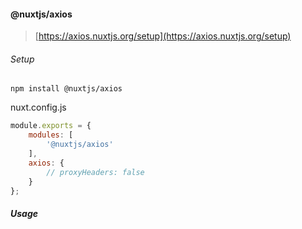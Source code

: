 #### @nuxtjs/axios

> [https://axios.nuxtjs.org/setup](https://axios.nuxtjs.org/setup)


###### Setup

`npm install @nuxtjs/axios`

nuxt.config.js

```js
module.exports = {
    modules: [
        '@nuxtjs/axios'
    ],
    axios: {
        // proxyHeaders: false
    }
};
```

##### Usage


